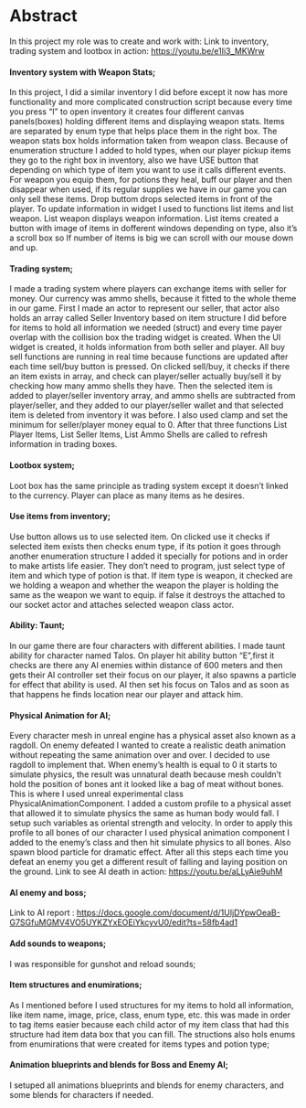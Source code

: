 # Abstract
In this project my role was to create and work with:
Link to inventory, trading system and lootbox in action: 
https://youtu.be/e1Ii3_MKWrw
#### Inventory system with Weapon Stats;
In this project, I did a similar inventory I did before except it now has more functionality and more complicated construction script because every time you press “I” to open inventory it creates four different canvas panels(boxes) holding different items and displaying weapon stats. Items are separated by enum type that helps place them in the right box. The weapon stats box holds information taken from weapon class. Because of enumeration structure I added to hold types, when our player pickup items they go to the right box in inventory, also we have USE button that depending on which type of item you want to use it calls different events. For weapon you equip them, for potions they heal, buff our player and then disappear when used, if its regular supplies we have in our game you can only sell these items. Drop buttom drops selected items in front of the player.
To update information in widget I used to functions list items and list weapon.
List weapon displays weapon information.
List items created a button with image of items in dofferent windows depending on type, also it’s a scroll box so If number of items is big we can scroll with our mouse down and up.

#### Trading system;
I made a trading system where players can exchange items with seller for money. Our currency was ammo shells, because it fitted to the whole theme in our game. First I made an actor to represent our seller, that actor also holds an array called Seller Inventory based on item structure I did before for items to hold all information we needed (struct) and every time payer overlap with the collision box the trading widget is created. When the UI widget is created, it holds information from both seller and player. All buy sell functions are running in real time because functions are updated after each time sell/buy button is pressed. On clicked sell/buy, it checks if there an item exists in array, and check can player/seller actually buy/sell it by checking how many ammo shells they have. Then the selected item is added to player/seller inventory array, and ammo shells are subtracted from player/seller, and they added to our player/seller wallet and that selected item is deleted from inventory it was before. I also used clamp and set the minimum for seller/player money equal to 0. After that three functions List Player Items, List Seller Items, List Ammo Shells are called to refresh information in trading boxes.
#### Lootbox system;
Loot box has the same principle as trading system except it doesn’t linked to the currency. Player can place as many items as he desires. 
#### Use items from inventory;
Use button allows us to use selected item. On clicked use it checks if selected item exists then checks enum type, if its potion it goes through another enumeration structure I added it specially for potions and in order to make artists life easier. They don’t need to program, just select type of item and which type of potion is that. If item type is weapon, it checked are we holding a weapon and whether the weapon the player is holding the same as the weapon we want to equip. if false it destroys the attached to our socket actor and attaches selected weapon class actor. 
#### Ability: Taunt;
In our game there are four characters with different abilities. I made taunt ability for character named Talos. On player hit ability button “E”,first it checks are there any AI enemies within distance of 600 meters and then gets their AI controller set their focus on our player, it also spawns a particle for effect that ability is used. AI then set his focus on Talos and as soon as that happens he finds location near our player and attack him. 
#### Physical Animation for AI;
Every character mesh in unreal engine has a physical asset also known as a ragdoll. On enemy defeated I wanted to create a realistic death animation without repeating the same animation over and over. I decided to use ragdoll to implement that. When enemy’s health is equal to 0 it starts to simulate physics, the result was unnatural death because mesh couldn’t hold the position of bones ant it looked like a bag of meat without bones. This is where I used unreal experimental class PhysicalAnimationComponent. I added a custom profile to a physical asset that allowed it to simulate physics the same as human body would fall. I setup such variables as oriental strength and velocity. In order to apply this profile to all bones of our character I used physical animation component I added to the enemy’s class and then hit simulate physics to all bones. Also spawn blood particle for dramatic effect. After all this steps each time you defeat an enemy you get a different result of falling and laying position on the ground.
Link to see AI death in action:
https://youtu.be/aLLyAie9uhM
#### AI enemy and boss;
Link to AI report :
https://docs.google.com/document/d/1UIjDYpwOeaB-G7SGfuMGMV4VO5UYKZYxEOEiYkcyvU0/edit?ts=58fb4ad1
#### Add sounds to weapons;
I was responsible for gunshot and reload sounds;
#### Item structures and enumirations;
As I mentioned before I used structures for my items to hold all information, like item name, image, price, class, enum type, etc. this was made in order to tag items easier because each child actor of my item class that had this structure had item data box that you can fill. The structions also hols enums from enumirations that were created for items types and potion type;
#### Animation blueprints and blends for Boss and Enemy AI;
I setuped all animations blueprints and blends for enemy characters, and some blends for characters if needed.
